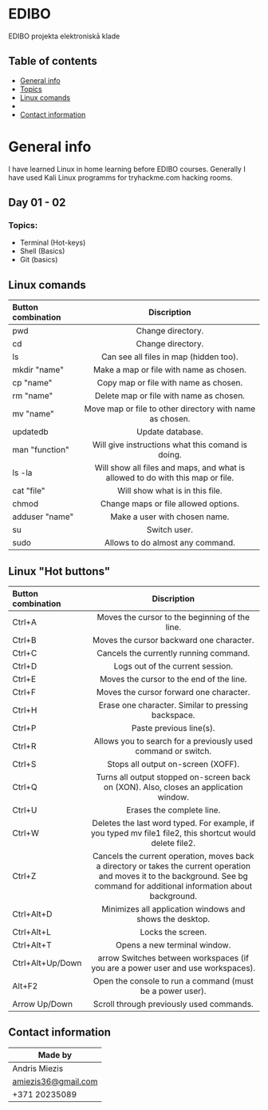 # EDIBO
EDIBO projekta elektroniskā klade

## Table of contents
* [General info](#general-info)
* [Topics](#topics)
* [Linux comands](#linux-comands)
*
* [Contact information](#contact-information)

# General info
I have learned Linux in home learning before EDIBO courses. Generally I have used Kali Linux programms for tryhackme.com hacking rooms.

## Day 01 - 02
### Topics:
* Terminal (Hot-keys)
* Shell (Basics)
* Git (basics)

## Linux comands
| Button combination | Discription                                                                    |
| :------------      |:----------------:                                                              |
| pwd                | Change directory.                                                              |
|   cd               | Change directory.                                                              |
|   ls               | Can see all files in map (hidden too).                                         |
|   mkdir "name"     | Make a map or file with name as chosen.                                        |
|   cp "name"        | Copy map or file with name as chosen.                                          |
|   rm "name"        | Delete map or file with name as chosen.                                        |
|   mv "name"        | Move map or file to other directory with name as chosen.                       |
|   updatedb         | Update database.                                                               |
|   man "function"   | Will give instructions what this comand is doing.                              |
|   ls -la           | Will show all files and maps, and what is allowed to do with this map or file. |
|   cat "file"       | Will show what is in this file.                                                |
|   chmod            | Change maps or file allowed options.                                           |
|   adduser "name"   | Make a user with chosen name.                                                  |
|   su               | Switch user.                                                                   |
|   sudo             | Allows to do almost any command.                                               |

## Linux "Hot buttons"
| Button combination | Discription      |
| :------------      |:---------------: |
| Ctrl+A 	           | Moves the cursor to the beginning of the line.|
| Ctrl+B 	           | Moves the cursor backward one character.|
| Ctrl+C 	           | Cancels the currently running command.|
| Ctrl+D 	           | Logs out of the current session.|
| Ctrl+E 	           | Moves the cursor to the end of the line.|
| Ctrl+F 	           | Moves the cursor forward one character.|
| Ctrl+H 	           | Erase one character. Similar to pressing backspace.|
| Ctrl+P 	           | Paste previous line(s).
| Ctrl+R 	           | Allows you to search for a previously used command or switch.
| Ctrl+S 	           | Stops all output on-screen (XOFF).
| Ctrl+Q 	           | Turns all output stopped on-screen back on (XON). Also, closes an application window.
| Ctrl+U 	           | Erases the complete line.
| Ctrl+W             | Deletes the last word typed. For example, if you typed mv file1 file2, this shortcut would delete file2.
| Ctrl+Z 	           | Cancels the current operation, moves back a directory or takes the current operation and moves it to the background. See bg command for additional information about background.
| Ctrl+Alt+D 	       | Minimizes all application windows and shows the desktop.
| Ctrl+Alt+L 	       | Locks the screen.
| Ctrl+Alt+T 	       | Opens a new terminal window.
| Ctrl+Alt+Up/Down   | arrow 	Switches between workspaces (if you are a power user and use workspaces).
| Alt+F2 	           | Open the console to run a command (must be a power user).
| Arrow Up/Down 	   | Scroll through previously used commands.



## Contact information
| Made by            |
| -------------      |
| Andris Miezis      |
| amiezis36@gmail.com|
| +371 20235089      |
